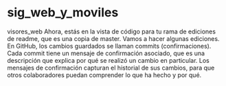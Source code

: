 # sig_web_y_moviles
visores_web
Ahora, estás en la vista de código para tu rama de ediciones de readme, que es una
copia de master. Vamos a hacer algunas ediciones.
En GitHub, los cambios guardados se llaman commits (confirmaciones). Cada
commit tiene un mensaje de confirmación asociado, que es una descripción que
explica por qué se realizó un cambio en particular. Los mensajes de confirmación
capturan el historial de sus cambios, para que otros colaboradores puedan
comprender lo que ha hecho y por qué.
